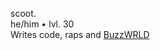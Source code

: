 scoot.<br/>
he/him • lvl. 30<br/>
Writes code, raps and <a href="https://buzzwrld.itch.io/" target="_blank" title="BuzzWRLD on itch.io">BuzzWRLD</a>
